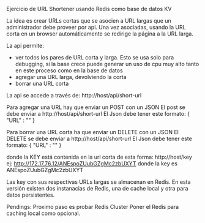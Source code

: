 Ejercicio de URL Shortener usando Redis como base de datos KV

La idea es crear URLs cortas que se asocien a URL largas que un administrador debe proveer por api.  Una vez asociadas, usando la URL corta en un browser automáticamente se redirige la página a la URL larga.

La api permite:
- ver todos los pares de URL corta y larga.  Esto se usa solo para debugging, si la base crece puede generar un uso de cpu muy alto tanto en este proceso como en la base de datos
- agregar una URL larga, devolviendo la corta
- borrar una URL corta

La api se accede a través de:
http://host/api/short-url

Para agregar una URL hay que enviar un POST con un JSON
El post se debe enviar a http://host/api/short-url
El Json debe tener este formato:
{
	"URL" : "<URL LARGA>"
}


Para borrar una URL corta ha que enviar un DELETE con un JSON
El DELETE se debe enviar a http://host/api/short-url
El Json debe tener este formato:
{
	"URL" : "<KEY>"
}

donde la KEY está contenida en la url corta de esta forma:
http://host/key
ej:
http://172.17.76.12/ANEspoZUubGZgMc2zbUXYT
donde la key es ANEspoZUubGZgMc2zbUXYT


Las key con sus respectivas URLs largas se almacenan en Redis.  En esta versión existen dos instanacias de Redis, una de cache local y otra para datos persistentes.

Pendings:
Proximo paso es probar Redis Cluster
Poner el Redis para caching local como opcional.
